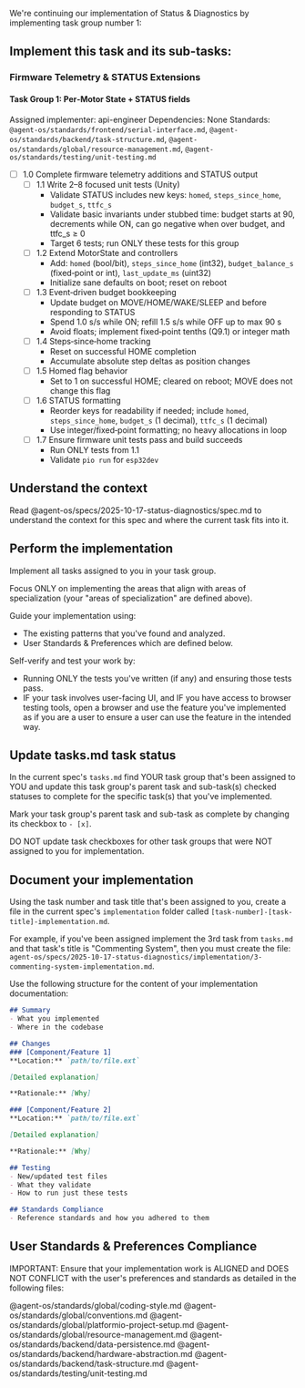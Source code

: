 We're continuing our implementation of Status & Diagnostics by implementing task group number 1:

## Implement this task and its sub-tasks:

### Firmware Telemetry & STATUS Extensions

#### Task Group 1: Per‑Motor State + STATUS fields
Assigned implementer: api-engineer
Dependencies: None
Standards: `@agent-os/standards/frontend/serial-interface.md`, `@agent-os/standards/backend/task-structure.md`, `@agent-os/standards/global/resource-management.md`, `@agent-os/standards/testing/unit-testing.md`

- [ ] 1.0 Complete firmware telemetry additions and STATUS output
  - [ ] 1.1 Write 2–8 focused unit tests (Unity)
    - Validate STATUS includes new keys: `homed`, `steps_since_home`, `budget_s`, `ttfc_s`
    - Validate basic invariants under stubbed time: budget starts at 90, decrements while ON, can go negative when over budget, and ttfc_s ≥ 0
    - Target 6 tests; run ONLY these tests for this group
  - [ ] 1.2 Extend MotorState and controllers
    - Add: `homed` (bool/bit), `steps_since_home` (int32), `budget_balance_s` (fixed‑point or int), `last_update_ms` (uint32)
    - Initialize sane defaults on boot; reset on reboot
  - [ ] 1.3 Event‑driven budget bookkeeping
    - Update budget on MOVE/HOME/WAKE/SLEEP and before responding to STATUS
    - Spend 1.0 s/s while ON; refill 1.5 s/s while OFF up to max 90 s
    - Avoid floats; implement fixed‑point tenths (Q9.1) or integer math
  - [ ] 1.4 Steps‑since‑home tracking
    - Reset on successful HOME completion
    - Accumulate absolute step deltas as position changes
  - [ ] 1.5 Homed flag behavior
    - Set to 1 on successful HOME; cleared on reboot; MOVE does not change this flag
  - [ ] 1.6 STATUS formatting
    - Reorder keys for readability if needed; include `homed`, `steps_since_home`, `budget_s` (1 decimal), `ttfc_s` (1 decimal)
    - Use integer/fixed‑point formatting; no heavy allocations in loop
  - [ ] 1.7 Ensure firmware unit tests pass and build succeeds
    - Run ONLY tests from 1.1
    - Validate `pio run` for `esp32dev`

## Understand the context

Read @agent-os/specs/2025-10-17-status-diagnostics/spec.md to understand the context for this spec and where the current task fits into it.

## Perform the implementation

Implement all tasks assigned to you in your task group.

Focus ONLY on implementing the areas that align with areas of specialization (your "areas of specialization" are defined above).

Guide your implementation using:
- The existing patterns that you've found and analyzed.
- User Standards & Preferences which are defined below.

Self-verify and test your work by:
- Running ONLY the tests you've written (if any) and ensuring those tests pass.
- IF your task involves user-facing UI, and IF you have access to browser testing tools, open a browser and use the feature you've implemented as if you are a user to ensure a user can use the feature in the intended way.

## Update tasks.md task status

In the current spec's `tasks.md` find YOUR task group that's been assigned to YOU and update this task group's parent task and sub-task(s) checked statuses to complete for the specific task(s) that you've implemented.

Mark your task group's parent task and sub-task as complete by changing its checkbox to `- [x]`.

DO NOT update task checkboxes for other task groups that were NOT assigned to you for implementation.

## Document your implementation

Using the task number and task title that's been assigned to you, create a file in the current spec's `implementation` folder called `[task-number]-[task-title]-implementation.md`.

For example, if you've been assigned implement the 3rd task from `tasks.md` and that task's title is "Commenting System", then you must create the file: `agent-os/specs/2025-10-17-status-diagnostics/implementation/3-commenting-system-implementation.md`.

Use the following structure for the content of your implementation documentation:

```markdown
## Summary
- What you implemented
- Where in the codebase

## Changes
### [Component/Feature 1]
**Location:** `path/to/file.ext`

[Detailed explanation]

**Rationale:** [Why]

### [Component/Feature 2]
**Location:** `path/to/file.ext`

[Detailed explanation]

**Rationale:** [Why]

## Testing
- New/updated test files
- What they validate
- How to run just these tests

## Standards Compliance
- Reference standards and how you adhered to them
```

## User Standards & Preferences Compliance

IMPORTANT: Ensure that your implementation work is ALIGNED and DOES NOT CONFLICT with the user's preferences and standards as detailed in the following files:

@agent-os/standards/global/coding-style.md
@agent-os/standards/global/conventions.md
@agent-os/standards/global/platformio-project-setup.md
@agent-os/standards/global/resource-management.md
@agent-os/standards/backend/data-persistence.md
@agent-os/standards/backend/hardware-abstraction.md
@agent-os/standards/backend/task-structure.md
@agent-os/standards/testing/unit-testing.md
